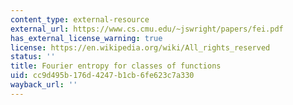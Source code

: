 ```yaml
---
content_type: external-resource
external_url: https://www.cs.cmu.edu/~jswright/papers/fei.pdf
has_external_license_warning: true
license: https://en.wikipedia.org/wiki/All_rights_reserved
status: ''
title: Fourier entropy for classes of functions
uid: cc9d495b-176d-4247-b1cb-6fe623c7a330
wayback_url: ''
---
```

